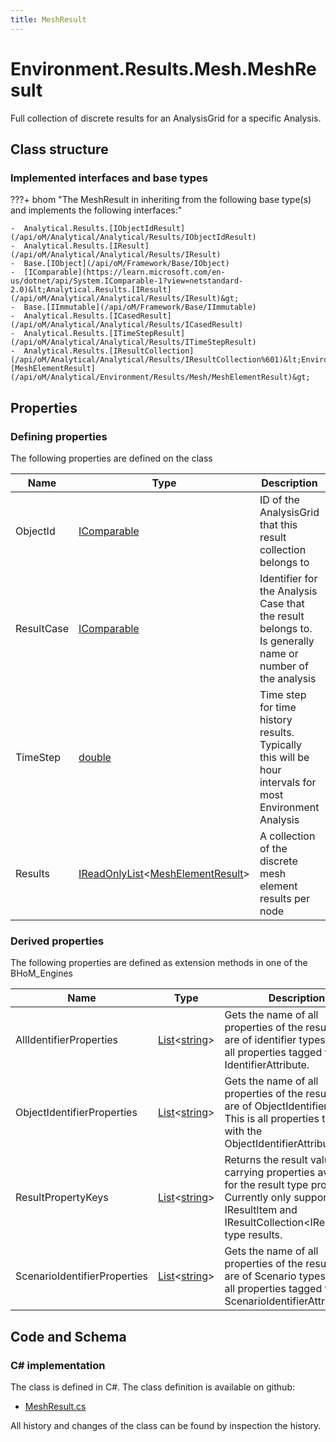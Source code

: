 ```yaml
---
title: MeshResult
---
```


# Environment.Results.Mesh.MeshResult

Full collection of discrete results for an AnalysisGrid for a specific Analysis.

## Class structure

### Implemented interfaces and base types

???+ bhom "The MeshResult in inheriting from the following base type(s) and implements the following interfaces:"

    -  Analytical.Results.[IObjectIdResult](/api/oM/Analytical/Analytical/Results/IObjectIdResult)
    -  Analytical.Results.[IResult](/api/oM/Analytical/Analytical/Results/IResult)
    -  Base.[IObject](/api/oM/Framework/Base/IObject)
    -  [IComparable](https://learn.microsoft.com/en-us/dotnet/api/System.IComparable-1?view=netstandard-2.0)&lt;Analytical.Results.[IResult](/api/oM/Analytical/Analytical/Results/IResult)&gt;
    -  Base.[IImmutable](/api/oM/Framework/Base/IImmutable)
    -  Analytical.Results.[ICasedResult](/api/oM/Analytical/Analytical/Results/ICasedResult)
    -  Analytical.Results.[ITimeStepResult](/api/oM/Analytical/Analytical/Results/ITimeStepResult)
    -  Analytical.Results.[IResultCollection](/api/oM/Analytical/Analytical/Results/IResultCollection%601)&lt;Environment.Results.Mesh.[MeshElementResult](/api/oM/Analytical/Environment/Results/Mesh/MeshElementResult)&gt;


## Properties



### Defining properties

The following properties are defined on the class

| Name             | Type             | Description      | Quantity         |
|------------------|------------------|------------------|------------------|
| ObjectId | [IComparable](https://learn.microsoft.com/en-us/dotnet/api/System.IComparable?view=netstandard-2.0) | ID of the AnalysisGrid that this result collection belongs to | - |
| ResultCase | [IComparable](https://learn.microsoft.com/en-us/dotnet/api/System.IComparable?view=netstandard-2.0) | Identifier for the Analysis Case that the result belongs to. Is generally name or number of the analysis | - |
| TimeStep | [double](https://learn.microsoft.com/en-us/dotnet/api/System.Double?view=netstandard-2.0) | Time step for time history results. Typically this will be hour intervals for most Environment Analysis | - |
| Results | [IReadOnlyList](https://learn.microsoft.com/en-us/dotnet/api/System.Collections.Generic.IReadOnlyList-1?view=netstandard-2.0)&lt;[MeshElementResult](/api/oM/Analytical/Environment/Results/Mesh/MeshElementResult)&gt; | A collection of the discrete mesh element results per node | - |


### Derived properties

The following properties are defined as extension methods in one of the BHoM_Engines

| Name             | Type             | Description      | Quantity         | Engine           |
|------------------|------------------|------------------|------------------|------------------|
| AllIdentifierProperties | [List](https://learn.microsoft.com/en-us/dotnet/api/System.Collections.Generic.List-1?view=netstandard-2.0)&lt;[string](https://learn.microsoft.com/en-us/dotnet/api/System.String?view=netstandard-2.0)&gt; | Gets the name of all properties of the result that are of identifier types. This is all properties tagged with any IdentifierAttribute. | - | Results_Engine |
| ObjectIdentifierProperties | [List](https://learn.microsoft.com/en-us/dotnet/api/System.Collections.Generic.List-1?view=netstandard-2.0)&lt;[string](https://learn.microsoft.com/en-us/dotnet/api/System.String?view=netstandard-2.0)&gt; | Gets the name of all properties of the result that are of ObjectIdentifier types. This is all properties tagged with the ObjectIdentifierAttribute. | - | Results_Engine |
| ResultPropertyKeys | [List](https://learn.microsoft.com/en-us/dotnet/api/System.Collections.Generic.List-1?view=netstandard-2.0)&lt;[string](https://learn.microsoft.com/en-us/dotnet/api/System.String?view=netstandard-2.0)&gt; | Returns the result value carrying properties available for the result type provided. Currently only supported for IResultItem and IResultCollection&lt;IResultItem&gt; type results. | - | Results_Engine |
| ScenarioIdentifierProperties | [List](https://learn.microsoft.com/en-us/dotnet/api/System.Collections.Generic.List-1?view=netstandard-2.0)&lt;[string](https://learn.microsoft.com/en-us/dotnet/api/System.String?view=netstandard-2.0)&gt; | Gets the name of all properties of the result that are of Scenario types. This is all properties tagged with the ScenarioIdentifierAttribute. | - | Results_Engine |


## Code and Schema

### C# implementation

The class is defined in C#. The class definition is available on github:

- [MeshResult.cs](https://github.com/BHoM/BHoM/blob/develop/Environment_oM/Results\Mesh\MeshResult.cs)

All history and changes of the class can be found by inspection the history.
